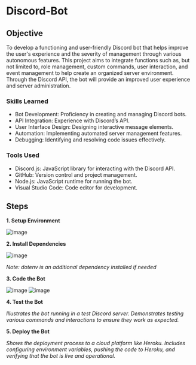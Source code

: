 
# Discord-Bot

## Objective

To develop a functioning and user-friendly Discord bot that helps improve the user's experience and the severity of management through various autonomous features. This project aims to integrate functions such as, but not limited to, role management, custom commands, user interaction, and event management to help create an organized server environment. Through the Discord API, the bot will provide an improved user experience and server administration.

### Skills Learned

- Bot Development: Proficiency in creating and managing Discord bots.
- API Integration: Experience with Discord’s API.
- User Interface Design: Designing interactive message elements.
- Automation: Implementing automated server management features.
- Debugging: Identifying and resolving code issues effectively.

### Tools Used

- Discord.js: JavaScript library for interacting with the Discord API.
- GitHub: Version control and project management.
- Node.js: JavaScript runtime for running the bot.
- Visual Studio Code: Code editor for development.

## Steps

__1. Setup Environment__

![image](https://github.com/user-attachments/assets/5393a831-ed29-444f-8d65-9c3becbdf67a)


__2. Install Dependencies__

![image](https://github.com/user-attachments/assets/3102ba5a-fedf-47f1-bbe9-e598fc3f62fe)

*Note: dotenv is an additional dependency installed if needed*

__3. Code the Bot__

![image](https://github.com/user-attachments/assets/f11990b3-1415-493b-916a-daad0399f8ff)
![image](https://github.com/user-attachments/assets/0e11a510-d805-493e-8167-bdb1d7a1c49b)


__4. Test the Bot__

*Illustrates the bot running in a test Discord server. Demonstrates testing various commands and interactions to ensure they work as expected.*

__5. Deploy the Bot__

*Shows the deployment process to a cloud platform like Heroku. Includes configuring environment variables, pushing the code to Heroku, and verifying that the bot is live and operational.*
